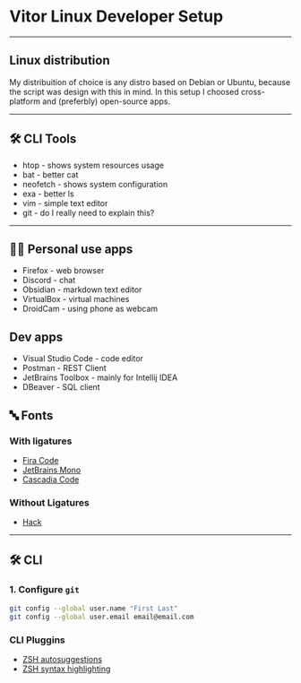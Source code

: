 # Vitor Linux Developer Setup

---

## Linux distribution

My distribuition of choice is any distro based on Debian or Ubuntu, because the script was design with this in mind. In this setup I choosed cross-platform and (preferbly) open-source apps.

---

## 🛠️ CLI Tools

- htop - shows system resources usage
- bat - better cat
- neofetch - shows system configuration
- exa - better ls
- vim - simple text editor
- git - do I really need to explain this?

---

## 👨‍💻 Personal use apps

- Firefox - web browser
- Discord - chat
- Obsidian - markdown text editor
- VirtualBox - virtual machines
- DroidCam - using phone as webcam

## Dev apps

- Visual Studio Code - code editor
- Postman - REST Client
- JetBrains Toolbox - mainly for Intellij IDEA
- DBeaver - SQL client

## 🔤 Fonts

### With ligatures

- [Fira Code](https://github.com/tonsky/FiraCode)
- [JetBrains Mono](https://www.jetbrains.com/lp/mono/)
- [Cascadia Code](https://github.com/microsoft/cascadia-code/releases)

### Without Ligatures

- [Hack](https://github.com/source-foundry/Hack)

---

## 🛠 CLI

### 1. Configure `git`

```sh
git config --global user.name "First Last"
git config --global user.email email@email.com
```

### CLI Pluggins

- [ZSH autosuggestions](https://github.com/zsh-users/zsh-autosuggestions/blob/master/INSTALL.md)
- [ZSH syntax highlighting](https://github.com/zsh-users/zsh-syntax-highlighting/blob/master/INSTALL.md)
